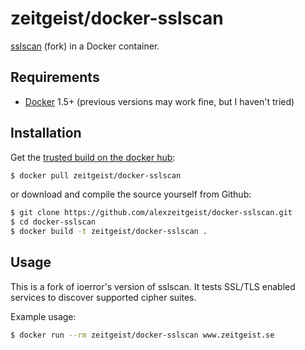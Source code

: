 # zeitgeist/docker-sslscan

[sslscan](https://github.com/rbsec/sslscan) (fork) in a Docker container.

## Requirements

* [Docker](https://www.docker.com/) 1.5+ (previous versions may work fine, but I haven't tried)

## Installation

Get the [trusted build on the docker hub](https://registry.hub.docker.com/u/zeitgeist/docker-sslscan/):

```bash
$ docker pull zeitgeist/docker-sslscan
```

or download and compile the source yourself from Github:

```bash
$ git clone https://github.com/alexzeitgeist/docker-sslscan.git
$ cd docker-sslscan
$ docker build -t zeitgeist/docker-sslscan .
```

## Usage

This is a fork of ioerror's version of sslscan. It tests SSL/TLS enabled services to discover supported cipher suites.

Example usage:

```bash
$ docker run --rm zeitgeist/docker-sslscan www.zeitgeist.se
```

